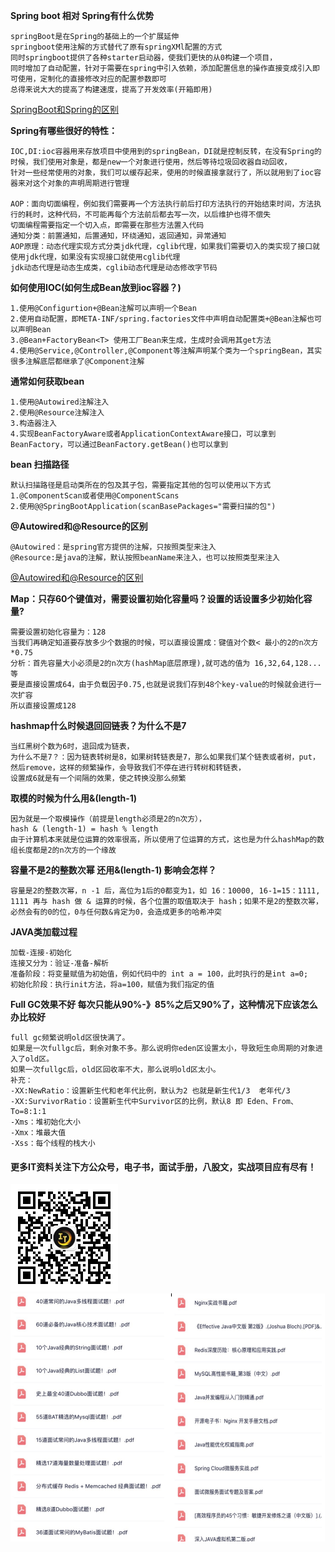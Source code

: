 **Spring boot 相对 Spring有什么优势**

```
springBoot是在Spring的基础上的一个扩展延伸
springboot使用注解的方式替代了原有springXMl配置的方式
同时springboot提供了各种starter启动器，使我们更快的从0构建一个项目，
同时增加了自动配置，针对于需要在spring中引入依赖，添加配置信息的操作直接变成引入即可使用，定制化的直接修改对应的配置参数即可
总得来说大大的提高了构建速度，提高了开发效率(开箱即用)
```

[SpringBoot和Spring的区别](https://blog.csdn.net/weixin_37841366/article/details/108876672)

**Spring有哪些很好的特性：**

```
IOC,DI:ioc容器用来存放项目中使用到的springBean，DI就是控制反转，在没有Spring的时候，我们使用对象是，都是new一个对象进行使用，然后等待垃圾回收器自动回收，
针对一些经常使用的对象，我们可以缓存起来，使用的时候直接拿就行了，所以就用到了ioc容器来对这个对象的声明周期进行管理

AOP：面向切面编程，例如我们需要再一个方法执行前后打印方法执行的开始结束时间，方法执行的耗时，这种代码，不可能再每个方法前后都去写一次，以后维护也得不偿失
切面编程需要指定一个切入点，即需要在那些方法置入代码
通知分类：前置通知，后置通知，环绕通知，返回通知，异常通知
AOP原理：动态代理实现方式分类jdk代理，cglib代理，如果我们需要切入的类实现了接口就使用jdk代理，如果没有实现接口就使用cglib代理
jdk动态代理是动态生成类，cglib动态代理是动态修改字节码
```

**如何使用IOC(如何生成Bean放到ioc容器？)**

```
1.使用@Configurtion+@Bean注解可以声明一个Bean
2.使用自动配置，即META-INF/spring.factories文件中声明自动配置类+@Bean注解也可以声明Bean
3.@Bean+FactoryBean<T> 使用工厂Bean来生成，生成时会调用其get方法
4.使用@Service,@Controller,@Component等注解声明某个类为一个springBean，其实很多注解底层都继承了@Component注解
```

**通常如何获取bean**

```
1.使用@Autowired注解注入
2.使用@Resource注解注入
3.构造器注入
4.实现BeanFactoryAware或者ApplicationContextAware接口，可以拿到BeanFactory，可以通过BeanFactory.getBean()也可以拿到
```

**bean 扫描路径**

```
默认扫描路径是启动类所在的包及其子包，需要指定其他的包可以使用以下方式
1.@ComponentScan或者使用@ComponentScans
2.使用@@SpringBootApplication(scanBasePackages="需要扫描的包")
```

**@Autowired和@Resource的区别**

```
@Autowired：是spring官方提供的注解，只按照类型来注入
@Resource:是java的注解，默认按照beanName来注入，也可以按照类型来注入
```

[@Autowired和@Resource的区别](https://www.php.cn/java/base/463170.html)

**Map：只存60个键值对，需要设置初始化容量吗？设置的话设置多少初始化容量?**

```
需要设置初始化容量为：128
当我们再确定知道要存放多少个数据的时候，可以直接设置成：键值对个数< 最小的2的n次方*0.75
分析：首先容量大小必须是2的n次方(hashMap底层原理),就可选的值为 16,32,64,128...等
要是直接设置成64，由于负载因子0.75,也就是说我们存到48个key-value的时候就会进行一次扩容
所以直接设置成128
```


**hashmap什么时候退回回链表？为什么不是7**

```
当红黑树个数为6时，退回成为链表，
为什么不是7？：因为链表转树是8，如果树转链表是7，那么如果我们某个链表或者树，put，然后remove，这样的频繁操作，会导致我们不停在进行转树和转链表，
设置成6就是有一个间隔的效果，使之转换没那么频繁
```

**取模的时候为什么用&(length-1)**

```
因为就是一个取模操作（前提是length必须是2的n次方），
hash & (length-1) = hash % length
由于计算机本来就是位运算的效率很高，所以使用了位运算的方式，这也是为什么hashMap的数组长度都是2的n次方的一个缘故
```

**容量不是2的整数次幂 还用&(length-1) 影响会怎样？**
```
容量是2的整数次幂，n -1 后，高位为1后的0都变为1，如 16：10000, 16-1=15：1111, 1111 再与 hash 做 & 运算的时候，各个位置的取值取决于 hash；如果不是2的整数次幂，必然会有的0的位，0与任何数&肯定为0，会造成更多的哈希冲突
```

**JAVA类加载过程**

```
加载-连接-初始化
连接又分为：验证-准备-解析
准备阶段：将变量赋值为初始值，例如代码中的 int a = 100，此时执行的是int a=0;
初始化阶段：执行init方法，将a=100，赋值为我们指定的值
```

**Full GC效果不好 每次只能从90%-》85%之后又90%了，这种情况下应该怎么办比较好**

```
full gc频繁说明old区很快满了。
如果是一次fullgc后，剩余对象不多。那么说明你eden区设置太小，导致短生命周期的对象进入了old区。
如果一次fullgc后，old区回收率不大，那么说明old区太小。
补充：
-XX:NewRatio：设置新生代和老年代比例，默认为2 也就是新生代1/3  老年代/3
-XX:SurvivorRatio：设置新生代中Survivor区的比例，默认8 即 Eden、From、To=8:1:1
-Xms：堆初始化大小
-Xmx：堆最大值
-Xss：每个线程的栈大小
```


#### 更多IT资料关注下方公众号，电子书，面试手册，八股文，实战项目应有尽有！

<img src="../img/qrcode_for_gh_ab887c285d36_344.jpg" alt="qrcode_for_gh_ab887c285d36_344" style="zoom:50%;" />

<img src="../img/image-20220607210605564.png" alt="image-20220607210605564" style="zoom:50%;" />
